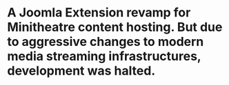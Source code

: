 # A Joomla Extension revamp for Minitheatre content hosting. But due to aggressive changes to modern media streaming infrastructures, development was halted.
